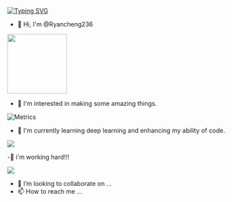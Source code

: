 [![Typing SVG](https://readme-typing-svg.demolab.com/?lines=走走停停+不如停留半刻)](https://git.io/typing-svg)
- 👋 Hi, I'm @Ryancheng236        

<div align="left"> <img height="137px" src="https://github-readme-stats.vercel.app/api?username=Ryancheng236&hide_title=true&hide_border=true&show_icons=trueline_height=21&text_color=000&icon_color=000&bg_color=0,ea6161,ffc64d,fffc4d,52fa5a&theme=graywhite" /> </div>

- 👀 I'm interested in making some amazing things.

![Metrics](https://metrics.lecoq.io/Ryancheng236?template=classic&base=header%2C%20activity%2C%20community%2C%20repositories%2C%20metadata&base.indepth=false&base.hireable=false&base.skip=false&config.timezone=Asia%2FShanghai)

- 🌱 I'm currently learning deep learning and enhancing my ability of code.

<div align="left"> <img src="https://github-readme-stats.vercel.app/api/top-langs/?username=sun0225SUN&hide_title=true&hide_border=true&layout=compact&langs_count=6&text_color=000&icon_color=fff&bg_color=0,52fa5a,4dfcff,c64dff&theme=graywhite" /> </div>

-:running: i'm working hard!!!

<div align="left"> <img src="https://github-readme-streak-stats.herokuapp.com/?user=sun0225SUN" /> </div>


- 💞️ I’m looking to collaborate on ...
- 📫 How to reach me ...


<!---
Ryancheng236/Ryancheng236 is a ✨ special ✨ repository because its `README.md` (this file) appears on your GitHub profile.
You can click the Preview link to take a look at your changes.
--->
